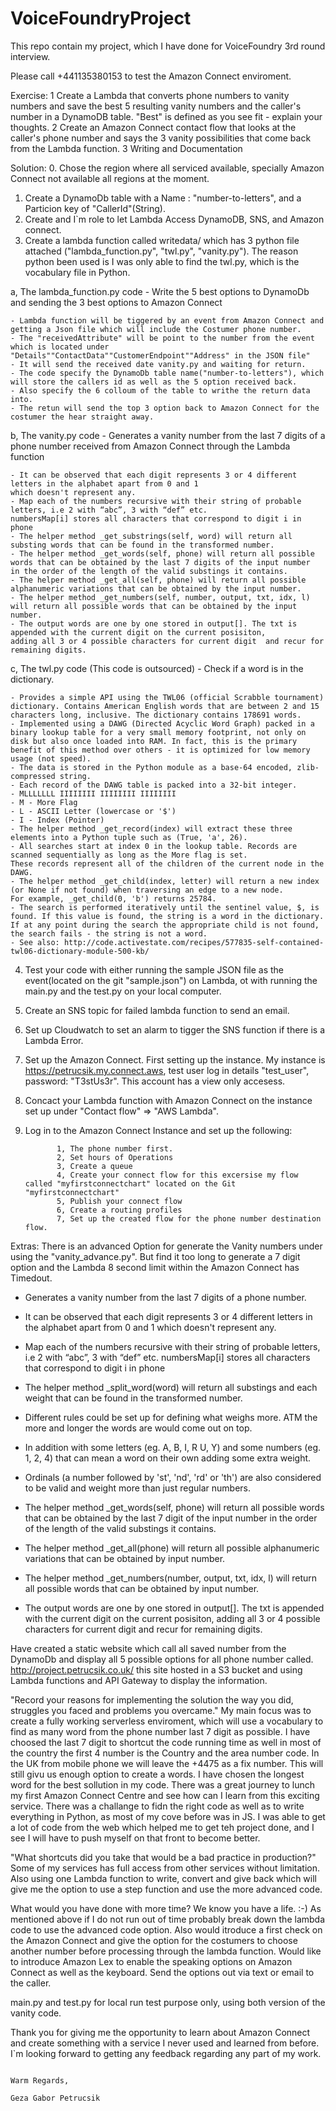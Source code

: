 # VoiceFoundryProject
This repo contain my project, which I have done for VoiceFoundry 3rd round interview.

Please call +441135380153 to test the Amazon Connect enviroment.

Exercise:
1  Create a Lambda that converts phone numbers to vanity numbers and save the best 5 resulting vanity numbers and the caller's number in a DynamoDB table. "Best" is defined as you see fit - explain your thoughts.
2  Create an Amazon Connect contact flow that looks at the caller's phone number and says the 3 vanity possibilities that come back from the Lambda function.
3  Writing and Documentation

Solution: 
0. Chose the region where all serviced available, specially Amazon Connect not available all regions at the moment. 
1. Create a DynamoDb table with a Name : "number-to-letters", and a Particion key of "CallerId"(String).
2. Create and I`m role to let Lambda Access DynamoDB, SNS, and Amazon connect.
3. Create a lambda function  called writedata/ which has 3 python file attached ("lambda_function.py", "twl.py", "vanity.py"). The reason python been used is I was only able
to find the twl.py, which is the vocabulary file in Python.
  
  a, The lambda_function.py code 
    - Write the 5 best options to DynamoDb and sending the 3 best options to Amazon Connect

    - Lambda function will be tiggered by an event from Amazon Connect and getting a Json file which will include the Costumer phone number.
    - The "receivedAttribute" will be point to the number from the event which is located under "Details""ContactData""CustomerEndpoint""Address" in the JSON file"
    - It will send the received date vanity.py and waiting for return.
    - The code specify the DynamoDb table name("number-to-letters"), which will store the callers id as well as the 5 option received back.  
    - Also specify the 6 colloum of the table to writhe the return data into. 
    - The retun will send the top 3 option back to Amazon Connect for the costumer the hear straight away. 

  b, The vanity.py code
    - Generates a vanity number from the last 7 digits of a phone number received from Amazon Connect through the Lambda function

    - It can be observed that each digit represents 3 or 4 different letters in the alphabet apart from 0 and 1 
    which doesn't represent any.
    - Map each of the numbers recursive with their string of probable letters, i.e 2 with “abc”, 3 with “def” etc. 
    numbersMap[i] stores all characters that correspond to digit i in phone
    - The helper method _get_substrings(self, word) will return all substing words that can be found in the transformed number.
    - The helper method _get_words(self, phone) will return all possible words that can be obtained by the last 7 digits of the input number 
    in the order of the length of the valid substings it contains. 
    - The helper method _get_all(self, phone) will return all possible alphanumeric variations that can be obtained by the input number. 
    - The helper method _get_numbers(self, number, output, txt, idx, l) will return all possible words that can be obtained by the input number. 
    - The output words are one by one stored in output[]. The txt is appended with the current digit on the current posisiton,
    adding all 3 or 4 possible characters for current digit  and recur for remaining digits.
    
   c, The twl.py code (This code is outsourced) 
    - Check if a word is in the dictionary.

    - Provides a simple API using the TWL06 (official Scrabble tournament) dictionary. Contains American English words that are between 2 and 15 
    characters long, inclusive. The dictionary contains 178691 words.
    - Implemented using a DAWG (Directed Acyclic Word Graph) packed in a binary lookup table for a very small memory footprint, not only on 
    disk but also once loaded into RAM. In fact, this is the primary benefit of this method over others - it is optimized for low memory
    usage (not speed).
    - The data is stored in the Python module as a base-64 encoded, zlib-compressed string.
    - Each record of the DAWG table is packed into a 32-bit integer.
    - MLLLLLLL IIIIIIII IIIIIIII IIIIIIII
    - M - More Flag
    - L - ASCII Letter (lowercase or '$')
    - I - Index (Pointer)
    - The helper method _get_record(index) will extract these three elements into a Python tuple such as (True, 'a', 26). 
    - All searches start at index 0 in the lookup table. Records are scanned sequentially as long as the More flag is set. 
    These records represent all of the children of the current node in the DAWG.
    - The helper method _get_child(index, letter) will return a new index (or None if not found) when traversing an edge to a new node. 
    For example, _get_child(0, 'b') returns 25784.
    - The search is performed iteratively until the sentinel value, $, is found. If this value is found, the string is a word in the dictionary. 
    If at any point during the search the appropriate child is not found, the search fails - the string is not a word.
    - See also: http://code.activestate.com/recipes/577835-self-contained-twl06-dictionary-module-500-kb/
      
4. Test your code with either running the sample JSON file as the event(located on the git "sample.json") on Lambda, ot with running the main.py and the test.py on your local computer.  
5. Create an SNS topic for failed lambda function to send an email.
6. Set up Cloudwatch to set an alarm to tigger the SNS function if there is a Lambda Error. 
7. Set up the Amazon Connect. First setting up the instance. My instance is https://petrucsik.my.connect.aws, test user log in details "test_user", password: "T3stUs3r". This account has a view only accesess. 
8. Concact your Lambda function with Amazon Connect on the instance set up under "Contact flow" => "AWS Lambda". 
9. Log in to the Amazon Connect Instance and set up the following:
 
              1, The phone number first.
              2, Set hours of Operations
              3, Create a queue
              4, Create your connect flow for this excersise my flow called "myfirstconnectchart" located on the Git "myfirstconnectchart"
              5, Publish your connect flow
              6, Create a routing profiles
              7, Set up the created flow for the phone number destination flow. 
Extras:
There is an advanced Option for generate the Vanity numbers under using the "vanity_advance.py". But find it too long to generate a 7 digit option
and the Lambda 8 second limit within the Amazon Connect has Timedout. 
 - Generates a vanity number from the last 7 digits of a phone number.

 - It can be observed that each digit represents 3 or 4 different letters in the alphabet apart from 0 and 1 which doesn't represent any.
 - Map each of the numbers recursive with their string of probable letters, i.e 2 with “abc”, 3 with “def” etc. 
 numbersMap[i] stores all characters that correspond to digit i in phone
 - The helper method _split_word(word) will return all substings and each weight that can be found in the transformed number.
 - Different rules could be set up for defining what weighs more. ATM the more and longer the words are would come out on top.
 - In addition with some letters (eg. A, B, I, R U, Y) and some numbers (eg. 1, 2, 4) that can mean a word on their own adding some extra weight.
 - Ordinals (a number followed by 'st', 'nd', 'rd' or 'th') are also considered to be valid and weight more than just regular numbers.
 - The helper method _get_words(self, phone) will return all possible words that can be obtained by the last 7 digit of the input number 
 in the order of the length of the valid substings it contains. 
 - The helper method _get_all(phone) will return all possible alphanumeric variations that can be obtained by input number. 
 - The helper method _get_numbers(number, output, txt, idx, l) will return all possible words that can be obtained by input number. 
 - The output words are one by one stored in output[]. The txt is appended with the current digit on the current posisiton,
 adding all 3 or 4 possible characters for current digit  and recur for remaining digits.

Have created a static website which call all saved number from the DynamoDb and display all 5 possible options for all phone number called. 
http://project.petrucsik.co.uk/ this site hosted in a S3 bucket and using Lambda functions and API Gateway to display the information. 

"Record your reasons for implementing the solution the way you did, struggles you faced and problems you overcame."
My main focus was to create a fully working serverless enviroment, which will use a vocabulary to find as many word from the phone number last 7 digit as possible. I have 
choosed the last 7 digit to shortcut the code running time as well in most of the country the first 4 number is the Country and the area number code. In the UK from mobile phone 
we will leave the +4475 as a fix number. This will still givu us enough option to create a words.  I have chosen the longest word for the best sollution in my code. 
There was a great journey to lunch my first Amazon Connect Centre and see how can I learn from this exciting service. 
There was a challange to fidn the right code as well as to write everything in Python, as most of my cove before was in JS. 
I was able to get a lot of code from the web which helped me to get teh project done, and I see I will have to push myself on that front to become better.

"What shortcuts did you take that would be a bad practice in production?"
Some of my services has full access from other services without limitation. Also using one Lambda function to write, convert and give back which will give me the option to use a 
step function and use the more advanced code. 

 What would you have done with more time? We know you have a life. :-)
 As mentioned above if I do not run out of time probably break down the lambda code to use the advanced code option. 
 Also would itroduce a first check on the Amazon Connect and give the option for the costumers to choose another number before processing through the lambda function. 
 Would like to introduce Amazon Lex to enable the speaking options on Amazon Connect as well as the keyboard. 
 Send the options out via text or email to the caller. 
 
 main.py and test.py for local run test purpose only, using both version of the vanity code. 
 
Thank you for giving me the opportunity to learn about Amazon Connect and create something with a service I never used and learned from before. I`m looking forward to getting 
any feedback regarding any part of my work. 

                                                                                                      Warm Regards,
                                                                                                    Geza Gabor Petrucsik
